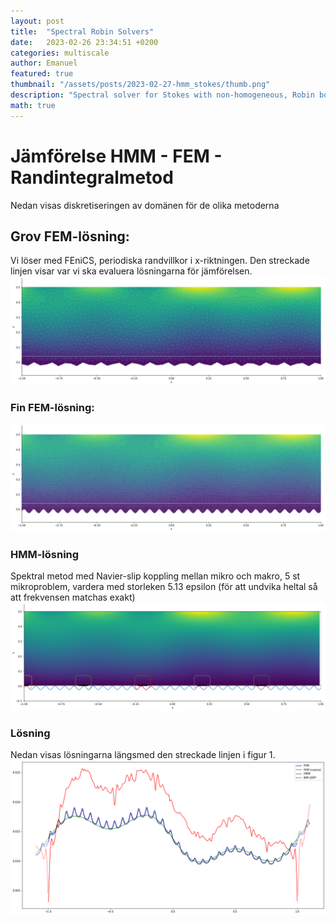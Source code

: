 ```yaml
---
layout: post
title:  "Spectral Robin Solvers"
date:   2023-02-26 23:34:51 +0200
categories: multiscale
author: Emanuel
featured: true
thumbnail: "/assets/posts/2023-02-27-hmm_stokes/thumb.png"
description: "Spectral solver for Stokes with non-homogeneous, Robin boundary condition with variable coefficients."
math: true
---
```



# Jämförelse HMM - FEM - Randintegralmetod

Nedan visas diskretiseringen av domänen för de olika metoderna

## Grov FEM-lösning:
Vi löser med FEniCS, periodiska randvillkor i x-riktningen. Den streckade linjen visar var vi ska evaluera lösningarna för jämförelsen.
![png](/assets/posts/2023-04-27-olof_mail/domain_FEM_low.png)  

### Fin FEM-lösning:  
![png](/assets/posts/2023-04-27-olof_mail/domain_FEM.png)

### HMM-lösning
Spektral metod med Navier-slip koppling mellan mikro och makro, 5 st mikroproblem, vardera med storleken 5.13 epsilon (för att undvika heltal så att frekvensen matchas exakt)
![png](/assets/posts/2023-04-27-olof_mail/domain_hmm.png)


### Lösning
Nedan visas lösningarna längsmed den streckade linjen i figur 1. 
![png](/assets/posts/2023-04-27-olof_mail/domain_line.png)